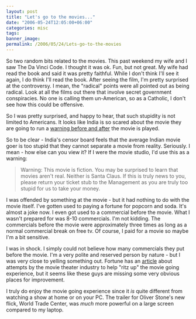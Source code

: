 ```yaml
---
layout: post
title: "Let's go to the movies..."
date: "2006-05-24T12:05:00+06:00"
categories: misc 
tags: 
banner_image: 
permalink: /2006/05/24/Lets-go-to-the-movies
---
```


So two random bits related to the movies. This past weekend my wife and I saw The Da Vinci Code. I thought it was ok. Fun, but not great. My wife had read the book and said it was pretty faithful. While I don't think I'll see it again, I do think I'll read the book. After seeing the film, I'm pretty surprised at the controversy. I mean, the "radical" points were all pointed out as being radical. Look at all the films out there that involve secret government conspiracies. No one is calling them un-American, so as a Catholic, I don't see how this could be offensive.
<!--more-->
So I was pretty surprised, and happy to hear, that such stupidity is not limited to Americans. It looks like India is so scared about the movie they are going to run a <a href="http://www.abcnews.go.com/GMA/wireStory?id=1998156">warning before and after</a> the movie is played. 

So to be clear - India's censor board feels that the average Indian movie goer is too stupid that they cannot separate a movie from reality. Seriously. I mean - how else can you view it? If I were the movie studio, I'd use this as a warning:

<blockquote>
Warning: This movie is fiction. You may be surprised to learn that movies aren't real. Neither is Santa Claus. If this is truly news to you, please return your ticket stub to the Management as you are truly too stupid for us to take your money.
</blockquote>

I was offended by something at the movie - but it had nothing to do with the movie itself. I've gotten used to paying a fortune for popcorn and soda. It's almost a joke now. I even got used to a commercial before the movie. What I wasn't prepared for was 8-10 commercials. I'm not kidding. The commercials before the movie were approximately three times as long as a normal commercial break on free tv. Of course, I paid for a movie so maybe I'm a bit sensitive. 

I was in shock. I simply could not believe how many commercials they put before the movie. I'm a very polite and reserved person by nature - but I was very close to yelling something out. Fortune has an <a href="http://money.cnn.com/2006/05/19/magazines/fortune/theater_futureof_fortune/">article</a> about attempts by the movie theater industry to help "ritz up" the movie going experience, but it seems like these guys are missing some very obvious places for improvement. 

I truly do enjoy the movie going experience since it <i>is</i> quite different from watching a show at home or on your PC. The trailer for Oliver Stone's new flick, World Trade Center, was <i>much</i> more powerful on a large screen compared to my laptop.